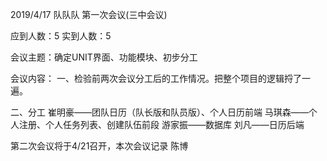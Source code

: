 2019/4/17  队队队 第一次会议(三中会议)

应到人数：5  实到人数：5

会议主题：确定UNIT界面、功能模块、初步分工

会议内容：
一、检验前两次会议分工后的工作情况。把整个项目的逻辑捋了一遍。

二、分工
崔明豪——团队日历（队长版和队员版）、个人日历前端
马琪森——个人注册、个人任务列表、创建队伍前段
游家振——数据库
刘凡——日历后端

第二次会议将于4/21召开，本次会议记录 陈博
